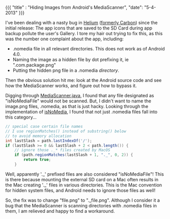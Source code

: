 {{{
  "title" : "Hiding Images from Android's MediaScanner",
  "date": "5-4-2013"
}}}

I've been dealing with a nasty bug in [Helium](https://play.google.com/store/apps/details?id=com.koushikdutta.backup) ([formerly Carbon](https://plus.google.com/103583939320326217147/posts/LUBoUuetNA8)) since the initial release:
The app icons that are saved to the SD Card during app backup pollute the user's Gallery.
I tore my hair out trying to fix this, as this was the number one complaint about the app, including:

* .nomedia file in all relevant directories. This does not work as of Android 4.0.
* Naming the image as a hidden file by dot prefixing it, ie ".com.package.png"
* Putting the hidden png file in a .nomedia _directory_.

Then the obvious solution hit me: look at the Android source code and see how the MediaScanner works, and figure out
how to bypass it.

Digging through [MediaScanner.java](https://github.com/CyanogenMod/android_frameworks_base/blob/cm-10.1/media/java/android/media/MediaScanner.java),
I found that any file designated as "isNoMediaFile" would not be scanned. But, I didn't want to name the image.png files,
.nomedia, as that is just hacky. Looking through the implementation of [isNoMedia](https://github.com/CyanogenMod/android_frameworks_base/blob/cm-10.1/media/java/android/media/MediaScanner.java#L1352), I found that not just .nomedia files fall
into this category...

```java
// special case certain file names
// I use regionMatches() instead of substring() below
// to avoid memory allocation
int lastSlash = path.lastIndexOf('/');
if (lastSlash >= 0 && lastSlash + 2 < path.length()) {
    // ignore those ._* files created by MacOS
    if (path.regionMatches(lastSlash + 1, "._", 0, 2)) {
        return true;
    }
```

Well, apparently '.\_' prefixed files are also considered "isNoMediaFile"! This is there because mounting the
external SD card on a Mac often results in the Mac creating '.\_' files in various directories. This is the Mac
convention for hidden system files, and Android needs to ignore those files as well!

So, the fix was to change "file.png" to "._file.png". Although I consider it a bug
that the MediaScanner is scanning directories with .nomedia files in them, I am relieved and happy to find a workaround.